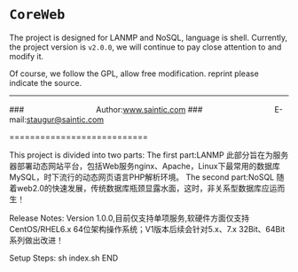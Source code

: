 `CoreWeb`
===========================
The project is designed for LANMP and NoSQL, language is shell. Currently, the project version is `v2.0.0`, we will continue to pay close attention to and modify it.

Of course, we follow the GPL, allow free modification. reprint please indicate the source.

****
###　　　　　　　　　   Author:www.saintic.com
###　　　　　　　　　 E-mail:staugur@saintic.com

===========================


This project is divided into two parts:
	The first part:LANMP
	此部分旨在为服务器部署动态网站平台，包括Web服务nginx、Apache，Linux下最常用的数据库MySQL，时下流行的动态网页语言PHP解析环境。
	The second part:NoSQL
	随着web2.0的快速发展，传统数据库瓶颈显露水面，这时，非关系型数据库应运而生！

Release Notes:
	Version 1.0.0,目前仅支持单项服务,软硬件方面仅支持CentOS/RHEL6.x 64位架构操作系统；V1版本后续会针对5.x、7.x 32Bit、64Bit系列做出改进！

Setup Steps:
    sh index.sh
END
